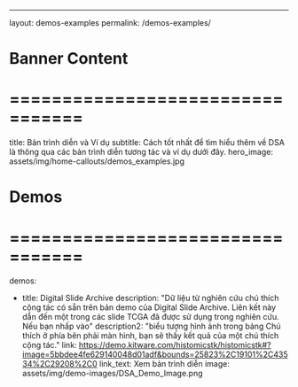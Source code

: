 ---
layout: demos-examples
permalink: /demos-examples/

# Banner Content
# =================================
title: Bản trình diễn và Ví dụ
subtitle: Cách tốt nhất để tìm hiểu thêm về DSA là thông qua các bản trình diễn tương tác và ví dụ dưới đây.
hero_image: assets/img/home-callouts/demos_examples.jpg

# Demos
# =================================
demos:
 - title: Digital Slide Archive
   description: "Dữ liệu từ nghiên cứu chú thích cộng tác có sẵn trên bản demo của Digital Slide Archive. Liên kết này dẫn đến một trong các slide TCGA đã được sử dụng trong nghiên cứu. Nếu bạn nhấp vào"
   description2: "biểu tượng hình ảnh trong bảng Chú thích ở phía bên phải màn hình, bạn sẽ thấy kết quả của một chú thích cộng tác."
   link: https://demo.kitware.com/histomicstk/histomicstk#?image=5bbdee4fe629140048d01adf&bounds=25823%2C19101%2C43534%2C29208%2C0
   link_text: Xem bản trình diễn
   image: assets/img/demo-images/DSA_Demo_Image.png

